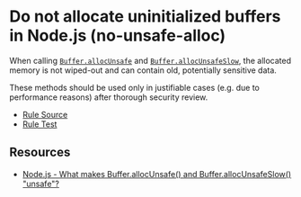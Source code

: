 # Do not allocate uninitialized buffers in Node.js (no-unsafe-alloc)

When calling [`Buffer.allocUnsafe`](https://nodejs.org/api/buffer.html#buffer_static_method_buffer_allocunsafe_size) and [`Buffer.allocUnsafeSlow`](https://nodejs.org/api/buffer.html#buffer_static_method_buffer_allocunsafeslow_size), the allocated memory is not wiped-out and can contain old, potentially sensitive data.

These methods should be used only in justifiable cases (e.g. due to performance reasons) after thorough security review.

* [Rule Source](../../lib/rules/no-unsafe-alloc.js)
* [Rule Test](../../tests/lib/rules/no-unsafe-alloc.js)

## Resources

* [Node.js - What makes Buffer.allocUnsafe() and Buffer.allocUnsafeSlow() "unsafe"?](https://nodejs.org/api/buffer.html#buffer_what_makes_buffer_allocunsafe_and_buffer_allocunsafeslow_unsafe)
